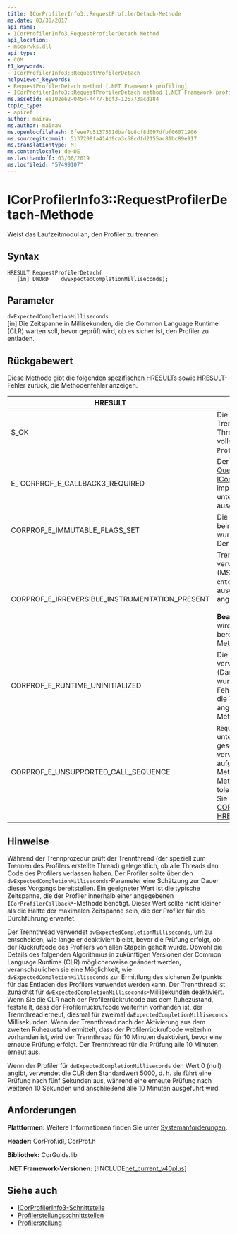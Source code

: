 ```yaml
---
title: ICorProfilerInfo3::RequestProfilerDetach-Methode
ms.date: 03/30/2017
api_name:
- ICorProfilerInfo3.RequestProfilerDetach Method
api_location:
- mscorwks.dll
api_type:
- COM
f1_keywords:
- ICorProfilerInfo3::RequestProfilerDetach
helpviewer_keywords:
- RequestProfilerDetach method [.NET Framework profiling]
- ICorProfilerInfo3::RequestProfilerDetach method [.NET Framework profiling]
ms.assetid: ea102e62-0454-4477-bcf3-126773acd184
topic_type:
- apiref
author: mairaw
ms.author: mairaw
ms.openlocfilehash: 6feee7c5137501dbaf1c8cf8d097dfbf06071906
ms.sourcegitcommit: 5137208fa414d9ca3c58cdfd2155ac81bc89e917
ms.translationtype: MT
ms.contentlocale: de-DE
ms.lasthandoff: 03/06/2019
ms.locfileid: "57499107"
---
```

# <a name="icorprofilerinfo3requestprofilerdetach-method"></a>ICorProfilerInfo3::RequestProfilerDetach-Methode
Weist das Laufzeitmodul an, den Profiler zu trennen.  
  
## <a name="syntax"></a>Syntax  
  
```  
HRESULT RequestProfilerDetach(  
   [in] DWORD    dwExpectedCompletionMilliseconds);  
```  
  
## <a name="parameters"></a>Parameter  
 `dwExpectedCompletionMilliseconds`  
 [in] Die Zeitspanne in Millisekunden, die die Common Language Runtime (CLR) warten soll, bevor geprüft wird, ob es sicher ist, den Profiler zu entladen.  
  
## <a name="return-value"></a>Rückgabewert  
 Diese Methode gibt die folgenden spezifischen HRESULTs sowie HRESULT-Fehler zurück, die Methodenfehler anzeigen.  
  
|HRESULT|Beschreibung|  
|-------------|-----------------|  
|S_OK|Die Trennungsanforderung ist gültig, und die Trennprozedur wird jetzt für einen anderen Thread fortgesetzt. Wenn die Trennung vollständig abgeschlossen ist, wird ein `ProfilerDetachSucceeded`-Ereignis ausgegeben.|  
|E_ CORPROF_E_CALLBACK3_REQUIRED|Der Profiler konnte kein [IUnknown:: QueryInterface](https://go.microsoft.com/fwlink/?LinkID=144867) versuchen für die [ICorProfilerCallback3](../../../../docs/framework/unmanaged-api/profiling/icorprofilercallback3-interface.md) -Schnittstelle, die er implementieren muss, um den Trennvorgang zu unterstützen. Die Trennung wurde nicht ausgeführt.|  
|CORPROF_E_IMMUTABLE_FLAGS_SET|Die Trennung ist nicht möglich, da vom Profiler beim Start unveränderliche Flags festgelegt wurden. Die Trennung wurde nicht ausgeführt. Der Profiler ist noch vollständig angefügt.|  
|CORPROF_E_IRREVERSIBLE_INSTRUMENTATION_PRESENT|Trennung ist nicht möglich, da der Profiler verwendet Microsoft intermediate Language (MSIL)-Code instrumentiert oder eingefügte `enter` / `leave` Hooks. Die Trennung wurde nicht ausgeführt. Der Profiler ist noch vollständig angefügt.<br /><br /> **Beachten Sie** instrumentierter MSIL ist Code wird Code bezeichnet, die vom Profiler bereitgestellt wird die [SetILFunctionBody](../../../../docs/framework/unmanaged-api/profiling/icorprofilerinfo-setilfunctionbody-method.md) Methode.|  
|CORPROF_E_RUNTIME_UNINITIALIZED|Die Common Language Runtime wurde in der verwalteten Anwendung noch nicht initialisiert. (Das bedeutet, die Common Language Runtime wurde nicht vollständig geladen.) Mit diesem Fehlercode kann zurückgegeben werden, wenn die Trennung innerhalb des Profilerrückrufs angefordert wird [ICorProfilerCallback:: Initialize](../../../../docs/framework/unmanaged-api/profiling/icorprofilercallback-initialize-method.md) Methode.|  
|CORPROF_E_UNSUPPORTED_CALL_SEQUENCE|`RequestProfilerDetach` wurde zu einem nicht unterstützten Zeitpunkt aufgerufen. Dies geschieht, wenn die Methode, für einen verwalteten Thread jedoch nicht innerhalb aufgerufen wird einer [ICorProfilerCallback](../../../../docs/framework/unmanaged-api/profiling/icorprofilercallback-interface.md) Methode oder in einem [ICorProfilerCallback](../../../../docs/framework/unmanaged-api/profiling/icorprofilercallback-interface.md) -Methode, die eine Garbagecollection nicht tolerieren kann. Weitere Informationen finden Sie unter [CORPROF_E_UNSUPPORTED_CALL_SEQUENCE HRESULT](../../../../docs/framework/unmanaged-api/profiling/corprof-e-unsupported-call-sequence-hresult.md).|  
  
## <a name="remarks"></a>Hinweise  
 Während der Trennprozedur prüft der Trennthread (der speziell zum Trennen des Profilers erstellte Thread) gelegentlich, ob alle Threads den Code des Profilers verlassen haben. Der Profiler sollte über den `dwExpectedCompletionMilliseconds`-Parameter eine Schätzung zur Dauer dieses Vorgangs bereitstellen. Ein geeigneter Wert ist die typische Zeitspanne, die der Profiler innerhalb einer angegebenen `ICorProfilerCallback*`-Methode benötigt. Dieser Wert sollte nicht kleiner als die Hälfte der maximalen Zeitspanne sein, die der Profiler für die Durchführung erwartet.  
  
 Der Trennthread verwendet `dwExpectedCompletionMilliseconds`, um zu entscheiden, wie lange er deaktiviert bleibt, bevor die Prüfung erfolgt, ob der Rückrufcode des Profilers von allen Stapeln geholt wurde. Obwohl die Details des folgenden Algorithmus in zukünftigen Versionen der Common Language Runtime (CLR) möglicherweise geändert werden, veranschaulichen sie eine Möglichkeit, wie `dwExpectedCompletionMilliseconds` zur Ermittlung des sicheren Zeitpunkts für das Entladen des Profilers verwendet werden kann. Der Trennthread ist zunächst für `dwExpectedCompletionMilliseconds`-Millisekunden deaktiviert. Wenn Sie die CLR nach der Profilerrückrufcode aus dem Ruhezustand, feststellt, dass der Profilerrückrufcode weiterhin vorhanden ist, der Trennthread erneut, diesmal für zweimal `dwExpectedCompletionMilliseconds` Millisekunden. Wenn der Trennthread nach der Aktivierung aus dem zweiten Ruhezustand ermittelt, dass der Profilerrückrufcode weiterhin vorhanden ist, wird der Trennthread für 10 Minuten deaktiviert, bevor eine erneute Prüfung erfolgt. Der Trennthread für die Prüfung alle 10 Minuten erneut aus.  
  
 Wenn der Profiler für `dwExpectedCompletionMilliseconds` den Wert 0 (null) angibt, verwendet die CLR den Standardwert 5000, d. h. sie führt eine Prüfung nach fünf Sekunden aus, während eine erneute Prüfung nach weiteren 10 Sekunden und anschließend alle 10 Minuten ausgeführt wird.  
  
## <a name="requirements"></a>Anforderungen  
 **Plattformen:** Weitere Informationen finden Sie unter [Systemanforderungen](../../../../docs/framework/get-started/system-requirements.md).  
  
 **Header:** CorProf.idl, CorProf.h  
  
 **Bibliothek:** CorGuids.lib  
  
 **.NET Framework-Versionen:** [!INCLUDE[net_current_v40plus](../../../../includes/net-current-v40plus-md.md)]  
  
## <a name="see-also"></a>Siehe auch
- [ICorProfilerInfo3-Schnittstelle](../../../../docs/framework/unmanaged-api/profiling/icorprofilerinfo3-interface.md)
- [Profilerstellungsschnittstellen](../../../../docs/framework/unmanaged-api/profiling/profiling-interfaces.md)
- [Profilerstellung](../../../../docs/framework/unmanaged-api/profiling/index.md)
